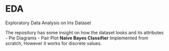 # EDA
Exploratory Data Analysis on Iris Dataset

The repository has some insight on how the dataset looks and its attributes
    - Pie Diagrams
    - Pair Plot
**Naive Bayes Classifier** Implemented from scratch, However it works for discrete values.